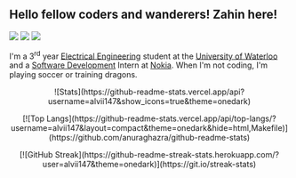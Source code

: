 ## Hello fellow coders and wanderers! Zahin here!
[![](https://img.shields.io/badge/Email-0078d4?style=flat&logo=microsoft-outlook)](mailto:zm2zaman@uwaterloo.ca)
[![](https://img.shields.io/badge/LinkedIn-0a66c2?style=flat&logo=linkedin)](https://www.linkedin.com/in/zahin-zaman)
[![](https://img.shields.io/badge/Devpost-003e54?style=flat&logo=devpost)](https://devpost.com/alvii147)

I'm a 3<sup>rd</sup> year [Electrical Engineering](https://i.kym-cdn.com/photos/images/original/001/890/988/b2f.jpg) student at the [University of Waterloo](https://i.redd.it/tdl8a93guj201.jpg) and a [Software Development](https://i.pinimg.com/originals/0e/d6/23/0ed623806cf3b9d805a8cb1e4c822daf.png) Intern at [Nokia](https://i.kym-cdn.com/photos/images/newsfeed/001/705/738/64d.jpg). When I'm not coding, I'm playing soccer or training dragons.  

<p align="center">
  ![Stats](https://github-readme-stats.vercel.app/api?username=alvii147&show_icons=true&theme=onedark)
</p>
  
<p align="center">
[![Top Langs](https://github-readme-stats.vercel.app/api/top-langs/?username=alvii147&layout=compact&theme=onedark&hide=html,Makefile)](https://github.com/anuraghazra/github-readme-stats)
</p>
  
<p align="center">
[![GitHub Streak](https://github-readme-streak-stats.herokuapp.com/?user=alvii147&theme=onedark)](https://git.io/streak-stats)
</p>
